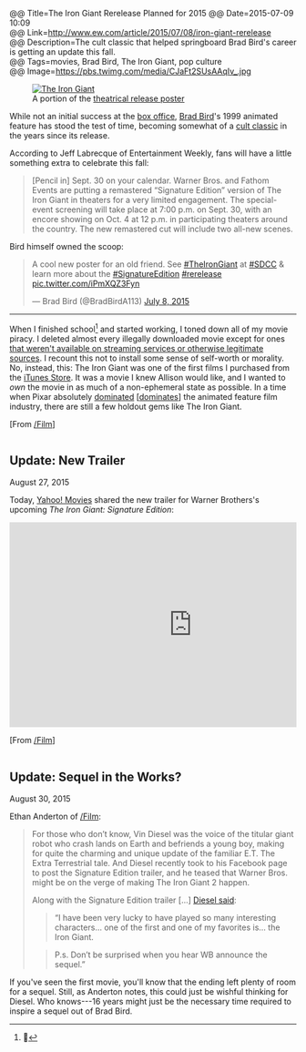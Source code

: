 @@ Title=The Iron Giant Rerelease Planned for 2015
@@ Date=2015-07-09 10:09  
@@ Link=http://www.ew.com/article/2015/07/08/iron-giant-rerelease  
@@ Description=The cult classic that helped springboard Brad Bird's career is getting an update this fall.  
@@ Tags=movies, Brad Bird, The Iron Giant, pop culture  
@@ Image=https://pbs.twimg.com/media/CJaFt2SUsAAqIv_.jpg  

<figure>
	<a class="nohover" href="http://i2.wp.com/bitcast-a-sm.bitgravity.com/slashfilm/wp/wp-content/images/The-Iron-Giant.jpg">
		<img src="http://i2.wp.com/bitcast-a-sm.bitgravity.com/slashfilm/wp/wp-content/images/The-Iron-Giant.jpg" alt="The Iron Giant">
	</a>
	<figcaption>A portion of the <a href="https://en.m.wikipedia.org/wiki/The_Iron_Giant#/media/File:The_Iron_Giant_poster.JPG">theatrical release poster</a></figcaption>
</figure>

While not an initial success at the [box office][bo], [Brad Bird][bb]'s 1999 animated feature has stood the test of time, becoming somewhat of a [cult classic][cc] in the years since its release.

According to Jeff Labrecque of Entertainment Weekly, fans will have a little something extra to celebrate this fall:
>[Pencil in] Sept. 30 on your calendar. Warner Bros. and Fathom Events are putting a remastered “Signature Edition” version of The Iron Giant in theaters for a very limited engagement. The special-event screening will take place at 7:00 p.m. on Sept. 30, with an encore showing on Oct. 4 at 12 p.m. in participating theaters around the country. The new remastered cut will include two all-new scenes.

Bird himself owned the scoop:
<blockquote class="twitter-tweet tw-align-center" lang="en"><p lang="en" dir="ltr">A cool new poster for an old friend.&#10;See <a href="https://twitter.com/hashtag/TheIronGiant?src=hash">#TheIronGiant</a> at <a href="https://twitter.com/hashtag/SDCC?src=hash">#SDCC</a> &amp; learn more about the <a href="https://twitter.com/hashtag/SignatureEdition?src=hash">#SignatureEdition</a> <a href="https://twitter.com/hashtag/rerelease?src=hash">#rerelease</a> <a href="http://t.co/iPmXQZ3Fyn">pic.twitter.com/iPmXQZ3Fyn</a></p>&mdash; Brad Bird (@BradBirdA113) <a href="https://twitter.com/BradBirdA113/status/618829026610671620">July 8, 2015</a></blockquote> <script async src="//platform.twitter.com/widgets.js" charset="utf-8"></script>

***

When I finished school[^yes] and started working, I toned down all of my movie piracy. I deleted almost every illegally downloaded movie except for ones [that weren't available on streaming services or otherwise legitimate sources][sw]. I recount this not to install some sense of self-worth or morality. No, instead, this: The Iron Giant was one of the first films I purchased from the [iTunes Store][ig]. It was a movie I knew Allison would like, and I wanted to *own* the movie in as much of a non-ephemeral state as possible. In a time when Pixar absolutely [dominated][ts2] [[dominates][is]] the animated feature film industry, there are still a few holdout gems like The Iron Giant. 

[From [/Film][sf]]

<div class="update" style="overflow:scroll">

## Update: New Trailer
<p class="updateTime"><time datetime="2015-08-27">August 27, 2015</time></p>

Today, [Yahoo! Movies][ym] shared the new trailer for Warner Brothers's upcoming *The Iron Giant: Signature Edition*:

<iframe width='640' height='360' scrolling='no' frameborder='0' src='https://movies.yahoo.com/video/iron-giant-trailer-204500104.html?format=embed' allowfullscreen='true' mozallowfullscreen='true' webkitallowfullscreen='true' allowtransparency='true'></iframe>

[From [/Film][sf2]]

</div>

<div class="update">

## Update: Sequel in the Works?
<p class="updateTime"><time datetime="2015-08-30">August 30, 2015</time></p>

Ethan Anderton of [/Film][vd]:
>For those who don’t know, Vin Diesel was the voice of the titular giant robot who crash lands on Earth and befriends a young boy, making for quite the charming and unique update of the familiar E.T. The Extra Terrestrial tale. And Diesel recently took to his Facebook page to post the Signature Edition trailer, and he teased that Warner Bros. might be on the verge of making The Iron Giant 2 happen.
>
>Along with the Signature Edition trailer [...] [Diesel said][ds]:
>>“I have been very lucky to have played so many interesting characters… one of the first and one of my favorites is… the Iron Giant.
>	
>>P.s. Don’t be surprised when you hear WB announce the sequel.”

If you've seen the first movie, you'll know that the ending left plenty of room for a sequel. Still, as Anderton notes, this could just be wishful thinking for Diesel. Who knows---16 years might just be the necessary time required to inspire a sequel out of Brad Bird.

</div>

[^yes]: 🎉

[bb]: https://en.wikipedia.org/wiki/Brad_Bird
[bo]: https://en.wikipedia.org/wiki/The_Iron_Giant#Box_office
[cc]: https://en.wikipedia.org/wiki/The_Iron_Giant#Accolades
[ds]: https://www.facebook.com/VinDiesel/videos/10153682936018313/
[ig]: https://itunes.apple.com/us/movie/the-iron-giant/id284447916?at=1l3vx9s
[is]: https://en.wikipedia.org/wiki/Inside_Out_(2015_film)
[sf]: http://www.slashfilm.com/iron-giant-rerelease
[sf2]: http://www.slashfilm.com/iron-giant-trailer/
[sw]: /2015/5/14/this-is-the-best-version-of-star-wars-and-watching-it-is-a-crime
[ts2]: https://en.wikipedia.org/wiki/Toy_Story_2
[vd]: http://www.slashfilm.com/vin-diesel-teases-the-iron-giant-2/
[ym]: https://www.yahoo.com/movies/watch-the-trailer-for-remastered-iron-giant-127660292562.html
